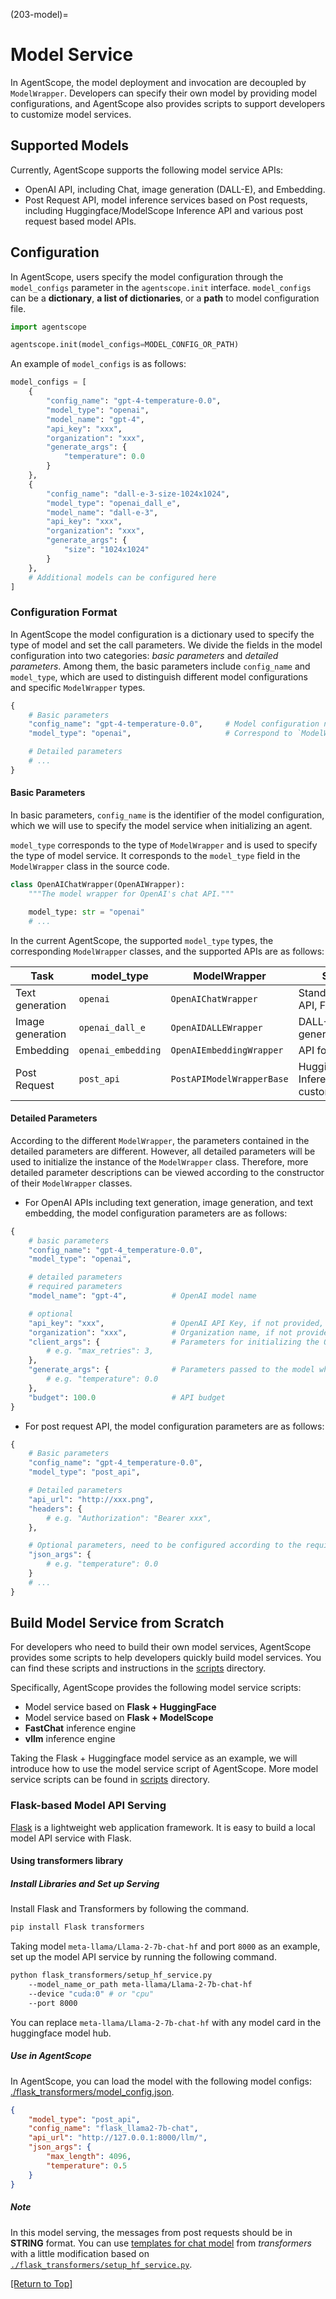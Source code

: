 (203-model)=

# Model Service

In AgentScope, the model deployment and invocation are decoupled by `ModelWrapper`.
Developers can specify their own model by providing model configurations,
and AgentScope also provides scripts to support developers to customize
model services.

## Supported Models

Currently, AgentScope supports the following model service APIs:
- OpenAI API, including Chat, image generation (DALL-E), and Embedding.
- Post Request API, model inference services based on Post
  requests, including Huggingface/ModelScope Inference API and various
  post request based model APIs.

## Configuration

In AgentScope, users specify the model configuration through the
`model_configs` parameter in the `agentscope.init` interface.
`model_configs` can be a **dictionary**, **a list of dictionaries**, or a
**path** to model configuration file.

```python
import agentscope

agentscope.init(model_configs=MODEL_CONFIG_OR_PATH)
```

An example of `model_configs` is as follows:

```python
model_configs = [
    {
        "config_name": "gpt-4-temperature-0.0",
        "model_type": "openai",
        "model_name": "gpt-4",
        "api_key": "xxx",
        "organization": "xxx",
        "generate_args": {
            "temperature": 0.0
        }
    },
    {
        "config_name": "dall-e-3-size-1024x1024",
        "model_type": "openai_dall_e",
        "model_name": "dall-e-3",
        "api_key": "xxx",
        "organization": "xxx",
        "generate_args": {
            "size": "1024x1024"
        }
    },
    # Additional models can be configured here
]
```

### Configuration Format

In AgentScope the model configuration is a dictionary used to specify the type of model and set the call parameters.
We divide the fields in the model configuration into two categories: _basic parameters_ and _detailed parameters_.
Among them, the basic parameters include `config_name` and `model_type`, which are used to distinguish different model configurations and specific `ModelWrapper` types.

```python
{
    # Basic parameters
    "config_name": "gpt-4-temperature-0.0",     # Model configuration name
    "model_type": "openai",                     # Correspond to `ModelWrapper` type

    # Detailed parameters
    # ...
}
```

#### Basic Parameters

In basic parameters, `config_name` is the identifier of the model configuration,
which we will use to specify the model service when initializing an agent.

`model_type` corresponds to the type of `ModelWrapper` and is used to specify the type of model service.
It corresponds to the `model_type` field in the `ModelWrapper` class in the source code.

```python
class OpenAIChatWrapper(OpenAIWrapper):
    """The model wrapper for OpenAI's chat API."""

    model_type: str = "openai"
    # ...
```

In the current AgentScope, the supported `model_type` types, the corresponding
`ModelWrapper` classes, and the supported APIs are as follows:

| Task             | model_type         | ModelWrapper             | Supported APIs                                                |
|------------------|--------------------|--------------------------|------------------------------------------------------------|
| Text generation  | `openai`           | `OpenAIChatWrapper`      | Standard OpenAI chat API, FastChat and vllm                     |
| Image generation | `openai_dall_e`    | `OpenAIDALLEWrapper`     | DALL-E API for generating images                             |
| Embedding        | `openai_embedding` | `OpenAIEmbeddingWrapper` | API for text embeddings                                      |
| Post Request     | `post_api`         | `PostAPIModelWrapperBase` | Huggingface/ModelScope Inference API, and customized post API |


#### Detailed Parameters

According to the different `ModelWrapper`, the parameters contained in the
detailed parameters are different. However, all detailed parameters will be
used to initialize the instance of the `ModelWrapper` class. Therefore, more
detailed parameter descriptions can be viewed according to the constructor of
their `ModelWrapper` classes.

- For OpenAI APIs including text generation, image generation, and text embedding, the model configuration parameters are as follows:

```python
{
    # basic parameters
    "config_name": "gpt-4_temperature-0.0",
    "model_type": "openai",

    # detailed parameters
    # required parameters
    "model_name": "gpt-4",          # OpenAI model name

    # optional
    "api_key": "xxx",               # OpenAI API Key, if not provided, it will be read from the environment variable
    "organization": "xxx",          # Organization name, if not provided, it will be read from the environment variable
    "client_args": {                # Parameters for initializing the OpenAI API Client
        # e.g. "max_retries": 3,
    },
    "generate_args": {              # Parameters passed to the model when calling
        # e.g. "temperature": 0.0
    },
    "budget": 100.0                 # API budget
}
```

- For post request API, the model configuration parameters are as follows:

```python
{
    # Basic parameters
    "config_name": "gpt-4_temperature-0.0",
    "model_type": "post_api",

    # Detailed parameters
    "api_url": "http://xxx.png",
    "headers": {
        # e.g. "Authorization": "Bearer xxx",
    },

    # Optional parameters, need to be configured according to the requirements of the Post request API
    "json_args": {
        # e.g. "temperature": 0.0
    }
    # ...
}
```

## Build Model Service from Scratch

For developers who need to build their own model services, AgentScope
provides some scripts to help developers quickly build model services.
You can find these scripts and instructions in the [scripts](https://github.com/modelscope/agentscope/tree/main/scripts)
directory.

Specifically, AgentScope provides the following model service scripts:
- Model service based on **Flask + HuggingFace**
- Model service based on **Flask + ModelScope**
- **FastChat** inference engine
- **vllm** inference engine

Taking the Flask + Huggingface model service as an example, we will introduce how to use the model service script of AgentScope.
More model service scripts can be found in [scripts](https://github.com/modelscope/agentscope/blob/main/scripts/) directory.

### Flask-based Model API Serving

[Flask](https://github.com/pallets/flask) is a lightweight web application framework. It is easy to build a local model API service with Flask.

#### Using transformers library

##### Install Libraries and Set up Serving

Install Flask and Transformers by following the command.

```bash
pip install Flask transformers
```

Taking model `meta-llama/Llama-2-7b-chat-hf` and port `8000` as an example, set up the model API service by running the following command.

```bash
python flask_transformers/setup_hf_service.py
    --model_name_or_path meta-llama/Llama-2-7b-chat-hf
    --device "cuda:0" # or "cpu"
    --port 8000
```

You can replace `meta-llama/Llama-2-7b-chat-hf` with any model card in the huggingface model hub.

##### Use in AgentScope

In AgentScope, you can load the model with the following model configs: [./flask_transformers/model_config.json](https://github.com/modelscope/agentscope/blob/main/scripts/flask_transformers/model_config.json).

```json
{
    "model_type": "post_api",
    "config_name": "flask_llama2-7b-chat",
    "api_url": "http://127.0.0.1:8000/llm/",
    "json_args": {
        "max_length": 4096,
        "temperature": 0.5
    }
}
```

##### Note

In this model serving, the messages from post requests should be in **STRING** format. You can use [templates for chat model](https://huggingface.co/docs/transformers/main/chat_templating) from *transformers* with a little modification based on [`./flask_transformers/setup_hf_service.py`](https://github.com/modelscope/agentscope/blob/main/scripts/flask_transformers/setup_hf_service.py).

[[Return to Top]](#model-service)
